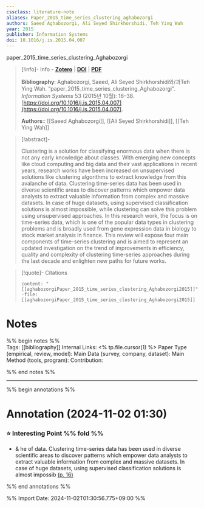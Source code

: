 ```yaml
---
cssclass: literature-note
aliases: Paper_2015_time_series_clustering_aghabozorgi
authors: Saeed Aghabozorgi, Ali Seyed Shirkhorshidi, Teh Ying Wah 
year: 2015
publisher: Information Systems
doi: 10.1016/j.is.2015.04.007
---
```

paper_2015_time_series_clustering_Aghabozorgi

> [!info]- Info - [**Zotero**](zotero://select/library/items/EWNXKQA8) | [**DOI**](https://doi.org/10.1016/j.is.2015.04.007) | [**PDF**](file:////Users/user/Zotero/storage/LK535QD3/Aghabozorgi%20등%20-%202015%20-%20Time-series%20clustering%20–%20A%20decade%20review.pdf)
>
> **Bibliography**: Aghabozorgi, Saeed, Ali Seyed Shirkhorshidi와/과Teh Ying Wah. “paper_2015_time_series_clustering_Aghabozorgi”. _Information Systems_ 53 (2015년 10월): 16–38. [https://doi.org/10.1016/j.is.2015.04.007](https://doi.org/10.1016/j.is.2015.04.007).
> 
> **Authors**::  [[Saeed Aghabozorgi]],  [[Ali Seyed Shirkhorshidi]],  [[Teh Ying Wah]]
> 

> [!abstract]-
> 
> Clustering is a solution for classifying enormous data when there is not any early knowledge about classes. With emerging new concepts like cloud computing and big data and their vast applications in recent years, research works have been increased on unsupervised solutions like clustering algorithms to extract knowledge from this avalanche of data. Clustering time-series data has been used in diverse scientific areas to discover patterns which empower data analysts to extract valuable information from complex and massive datasets. In case of huge datasets, using supervised classification solutions is almost impossible, while clustering can solve this problem using unsupervised approaches. In this research work, the focus is on time-series data, which is one of the popular data types in clustering problems and is broadly used from gene expression data in biology to stock market analysis in finance. This review will expose four main components of time-series clustering and is aimed to represent an updated investigation on the trend of improvements in efficiency, quality and complexity of clustering time-series approaches during the last decade and enlighten new paths for future works.
> 

> [!quote]- Citations
> 
> ```query
> content: "[[aghabozorgiPaper_2015_time_series_clustering_Aghabozorgi2015]]" -file:[[aghabozorgiPaper_2015_time_series_clustering_Aghabozorgi2015]]
> ```

# Notes
%% begin notes %%  
Tags: [[bibliography]]
Internal Links: <% tp.file.cursor(1) %>
Paper Type (empirical, review, model): 
Main Data (survey, company, dataset):
Main Method (tools, program):
Contribution: 


%% end notes %%

---
%% begin annotations %%

# Annotation (2024-11-02 01:30)

### ⭐ Interesting Point %% fold %%

- & he of data. Clustering time-series data has been used in diverse scientific areas to discover patterns which empower data analysts to extract valuable information from complex and massive datasets. In case of huge datasets, using supervised classification solutions is almost impossib [(p. 16)](zotero://open-pdf/library/items/LK535QD3?page=16&annotation=R7LGBKMK) 


%% end annotations %%




%% Import Date: 2024-11-02T01:30:56.775+09:00 %%
